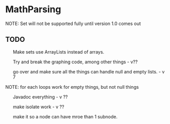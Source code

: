 # MathParsing
NOTE: Set will not be supported fully until version 1.0 comes out
## TODO
<ul>Make sets use ArrayLists instead of arrays.</ul>
<ul>Try and break the graphing code, among other things - v??</ul>
<ul>go over and make sure all the things can handle null and empty lists. - v 7</ul>
    NOTE: for each loops work for empty things, but not null things
<ul>Javadoc everything - v ??</ul>
<ul>make isolate work - v ??</ul>
<ul>make it so a node can have mroe than 1 subnode.</ul>
